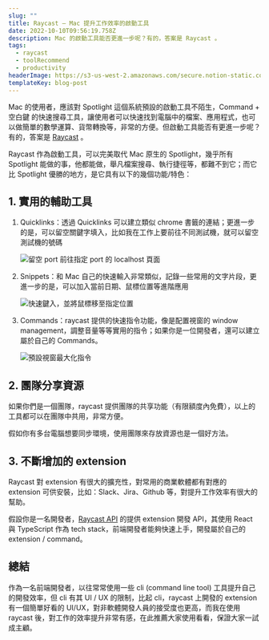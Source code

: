 ```yaml
---
slug: ""
title: Raycast — Mac 提升工作效率的啟動工具
date: 2022-10-10T09:56:19.758Z
description: Mac 的啟動工具能否更進一步呢？有的，答案是 Raycast 。
tags:
  - raycast
  - toolRecommend
  - productivity
headerImage: https://s3-us-west-2.amazonaws.com/secure.notion-static.com/5df98264-9b17-4595-9244-dfe415e77677/2022-10-10_16.38.29.gif
templateKey: blog-post
---
```

Mac 的使用者，應該對 Spotlight 這個系統預設的啟動工具不陌生，Command + 空白鍵 的快速搜尋工具，讓使用者可以快速找到電腦中的檔案、應用程式，也可以做簡單的數學運算、貨幣轉換等，非常的方便。但啟動工具能否有更進一步呢？有的，答案是 [Raycast](https://www.raycast.com/) 。

Raycast 作為啟動工具，可以完美取代 Mac 原生的 Spotlight，幾乎所有 Spotlight 能做的事，他都能做，舉凡檔案搜尋、執行捷徑等，都難不到它；而它比 Spotlight 優勝的地方，是它具有以下的幾個功能/特色：

## 1. 實用的輔助工具

1. Quicklinks：透過 Quicklinks 可以建立類似 chrome 書籤的連結；更進一步的是，可以留空關鍵字填入，比如我在工作上要前往不同測試機，就可以留空測試機的號碼
    
    ![留空 port 前往指定 port 的 localhost 頁面](https://s3-us-west-2.amazonaws.com/secure.notion-static.com/5df98264-9b17-4595-9244-dfe415e77677/2022-10-10_16.38.29.gif)
    
2. Snippets：和 Mac 自己的快速輸入非常類似，記錄一些常用的文字片段，更進一步的是，可以加入當前日期、鼠標位置等進階應用
    
    ![快速鍵入，並將鼠標移至指定位置](https://s3-us-west-2.amazonaws.com/secure.notion-static.com/24013720-d9bd-4e9d-9d3f-37bbb66b1ad1/2022-10-10_16.40.15.gif)
    
3. Commands：raycast 提供的快速指令功能，像是配置視窗的 window management，調整音量等等實用的指令；如果你是一位開發者，還可以建立屬於自己的 Commands。
    
    ![預設視窗最大化指令](https://s3-us-west-2.amazonaws.com/secure.notion-static.com/78816486-7c59-482d-be2c-bb9ae6208893/2022-10-10_16.44.00.gif)
    

## 2. 團隊分享資源

如果你們是一個團隊，raycast 提供團隊的共享功能（有限額度內免費），以上的工具都可以在團隊中共用，非常方便。

假如你有多台電腦想要同步環境，使用團隊來存放資源也是一個好方法。

## 3. 不斷增加的 extension

Raycast 對 extension 有很大的擴充性，對常用的商業軟體都有對應的 extension 可供安裝，比如：Slack、Jira、Github 等，對提升工作效率有很大的幫助。

假設你是一名開發者，[Raycast API](https://developers.raycast.com/) 的提供 extension 開發 API，其使用 React 與 TypeScript 作為 tech stack，前端開發者能夠快速上手，開發屬於自己的 extension / command。

## 總結

作為一名前端開發者，以往常常使用一些 cli (command line tool) 工具提升自己的開發效率，但 cli 有其 UI / UX 的限制，比起 cli，raycast 上開發的 extension 有一個簡單好看的 UI/UX，對非軟體開發人員的接受度也更高，而我在使用 raycast 後，對工作的效率提升非常有感，在此推薦大家使用看看，保證大家一試成主顧。